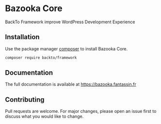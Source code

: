 # Bazooka Core
BackTo Framework improve WordPress Development Experience

## Installation
Use the package manager [composer](https://getcomposer.org/) to install Bazooka Core.
```bash
composer require backto/framework
```

## Documentation
The full documentation is available at https://bazooka.fantassin.fr

## Contributing
Pull requests are welcome. For major changes, please open an issue first to discuss what you would like to change.
